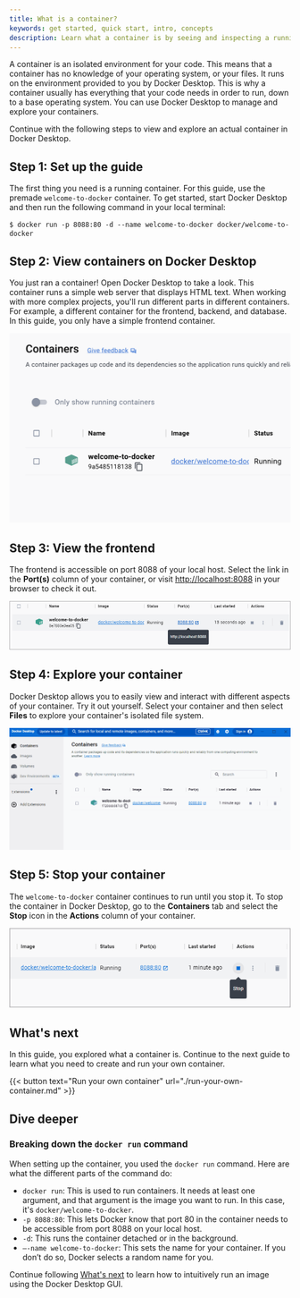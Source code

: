 ```yaml
---
title: What is a container?
keywords: get started, quick start, intro, concepts
description: Learn what a container is by seeing and inspecting a running container.
---
```


A container is an isolated environment for your code. This means that a container has no knowledge of your operating system, or your files. It runs on the environment provided to you by Docker Desktop. This is why a container usually has everything that your code needs in order to run, down to a base operating system. You can use Docker Desktop to manage and explore your containers.

Continue with the following steps to view and explore an actual container in Docker Desktop.

## Step 1: Set up the guide

The first thing you need is a running container. For this guide, use the premade `welcome-to-docker` container. To get started, start Docker Desktop and then run the following command in your local terminal:

```console
$ docker run -p 8088:80 -d --name welcome-to-docker docker/welcome-to-docker
```

## Step 2: View containers on Docker Desktop

You just ran a container! Open Docker Desktop to take a look. This container runs a simple web server that displays HTML text. When working with more complex projects, you'll run different parts in different containers. For example, a different container for the frontend, backend, and database. In this guide, you only have a simple frontend container.

![Docker Desktop with get-started container running](images/getting-started-container.png)

## Step 3: View the frontend

The frontend is accessible on port 8088 of your local host. Select the link in the **Port(s)** column of your container, or visit [http://localhost:8088](http://localhost:8088) in your browser to check it out.

![Accessing container frontend from Docker Desktop](images/getting-started-frontend.png)

## Step 4: Explore your container

Docker Desktop allows you to easily view and interact with different aspects of your container. Try it out yourself. Select your container and then select **Files** to explore your container's isolated file system.

![Viewing container details in Docker Desktop](images/getting-started-explore-container.gif)

## Step 5: Stop your container

The `welcome-to-docker` container continues to run until you stop it. To stop the container in Docker Desktop, go to the **Containers** tab and select the **Stop** icon in the **Actions** column of your container.

![Stopping a container in Docker Desktop](images/getting-started-stop.png)

## What's next

In this guide, you explored what a container is. Continue to the next guide to learn what you need to create and run your own container.

{{< button text="Run your own container" url="./run-your-own-container.md" >}}

## Dive deeper

### Breaking down the `docker run` command

When setting up the container, you used the `docker run` command. Here are what the different parts of the command do:

 - `docker run`: This is used to run containers. It needs at least one argument, and that argument is the image you want to run. In this case, it's `docker/welcome-to-docker`.
 - `-p 8088:80`: This lets Docker know that port 80 in the container needs to be accessible from port 8088 on your local host.
 - `-d`: This runs the container detached or in the background.
 - `—-name welcome-to-docker`: This sets the name for your container. If you don’t do so, Docker selects a random name for you.

Continue following [What's next](#whats-next) to learn how to intuitively run an image using the Docker Desktop GUI.
